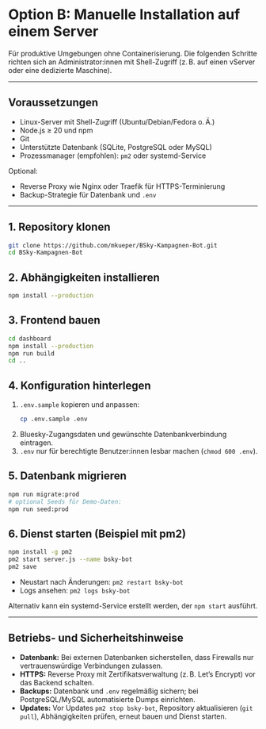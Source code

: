 # Option B: Manuelle Installation auf einem Server

Für produktive Umgebungen ohne Containerisierung. Die folgenden Schritte richten sich an Administrator:innen mit Shell-Zugriff (z. B. auf einen vServer oder eine dedizierte Maschine).

---

## Voraussetzungen

- Linux-Server mit Shell-Zugriff (Ubuntu/Debian/Fedora o. Ä.)
- Node.js ≥ 20 und npm
- Git
- Unterstützte Datenbank (SQLite, PostgreSQL oder MySQL)
- Prozessmanager (empfohlen): `pm2` oder systemd-Service

Optional:
- Reverse Proxy wie Nginx oder Traefik für HTTPS-Terminierung
- Backup-Strategie für Datenbank und `.env`

---

## 1. Repository klonen

```bash
git clone https://github.com/mkueper/BSky-Kampagnen-Bot.git
cd BSky-Kampagnen-Bot
```

## 2. Abhängigkeiten installieren

```bash
npm install --production
```

## 3. Frontend bauen

```bash
cd dashboard
npm install --production
npm run build
cd ..
```

## 4. Konfiguration hinterlegen

1. `.env.sample` kopieren und anpassen:
   ```bash
   cp .env.sample .env
   ```
2. Bluesky-Zugangsdaten und gewünschte Datenbankverbindung eintragen.
3. `.env` nur für berechtigte Benutzer:innen lesbar machen (`chmod 600 .env`).

## 5. Datenbank migrieren

```bash
npm run migrate:prod
# optional Seeds für Demo-Daten:
npm run seed:prod
```

## 6. Dienst starten (Beispiel mit pm2)

```bash
npm install -g pm2
pm2 start server.js --name bsky-bot
pm2 save
```

- Neustart nach Änderungen: `pm2 restart bsky-bot`
- Logs ansehen: `pm2 logs bsky-bot`

Alternativ kann ein systemd-Service erstellt werden, der `npm start` ausführt.

---

## Betriebs- und Sicherheitshinweise

- **Datenbank:** Bei externen Datenbanken sicherstellen, dass Firewalls nur vertrauenswürdige Verbindungen zulassen.
- **HTTPS:** Reverse Proxy mit Zertifikatsverwaltung (z. B. Let’s Encrypt) vor das Backend schalten.
- **Backups:** Datenbank und `.env` regelmäßig sichern; bei PostgreSQL/MySQL automatisierte Dumps einrichten.
- **Updates:** Vor Updates `pm2 stop bsky-bot`, Repository aktualisieren (`git pull`), Abhängigkeiten prüfen, erneut bauen und Dienst starten.
